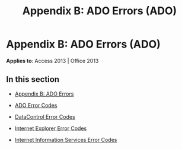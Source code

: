 ﻿---
title: 'Appendix B: ADO Errors (ADO)'
TOCTitle: 'Appendix B: ADO Errors'
ms:assetid: 9b3bcd06-3e53-4897-8b46-44086fb2af2b
ms:mtpsurl: https://msdn.microsoft.com/library/JJ249705(v=office.15)
ms:contentKeyID: 48546564
ms.date: 09/18/2015
mtps_version: v=office.15
---

# Appendix B: ADO Errors (ADO)


**Applies to**: Access 2013 | Office 2013

## In this section

  - [Appendix B: ADO Errors](appendix-b-ado-errors.md)

  - [ADO Error Codes](ado-error-codes.md)

  - [DataControl Error Codes](datacontrol-error-codes.md)

  - [Internet Explorer Error Codes](internet-explorer-error-codes.md)

  - [Internet Information Services Error Codes](internet-information-services-error-codes.md)

